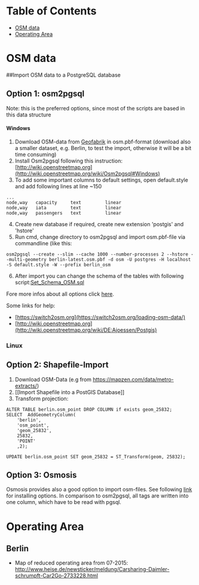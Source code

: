 
# Table of Contents
* [OSM data](#OSM_data)
* [Operating Area](#Operating_Area)


# OSM data <a id="OSM_data"></a>
##Import OSM data to a PostgreSQL database
## Option 1: osm2pgsql
Note: this is the preferred options, since most of the scripts are based in this data structure
#### Windows

1. Download OSM-data from [Geofabrik](http://download.geofabrik.de/europe/germany.html) in osm.pbf-format (download also a smaller dataset, e.g. Berlin, to test the import, otherwise it will be a bit time consuming)
2. Install Osm2pgsql following this instruction: [http://wiki.openstreetmap.org](http://wiki.openstreetmap.org/wiki/Osm2pgsql#Windows)
3. To add some important columns to default settings, open default.style and add following lines at line ~150
```
...
node,way   capacity     text         linear
node,way   iata         text         linear
node,way   passengers   text         linear
```
4. Create new database if required, create new extension 'postgis' and 'hstore'
5. Run cmd, change directory to osm2pgsql and import osm.pbf-file via commandline (like this:

```osm2pgsql --create --slim --cache 1000 --number-processes 2 --hstore --multi-geometry berlin-latest.osm.pbf -d osm -U postgres -H localhost -S default.style -W --prefix berlin_osm```

6. After import you can change the schema of the tables with following script:[Set_Schema_OSM.sql](PostgreSQL/Set_Schema_OSM.sql)

Fore more infos about all options click [here](http://www.volkerschatz.com/net/osm/osm2pgsql-usage.html).

Some links for help:
* [https://switch2osm.org](https://switch2osm.org/loading-osm-data/)
* [http://wiki.openstreetmap.org](http://wiki.openstreetmap.org/wiki/DE:Ajoessen/Postgis)

### Linux

## Option 2: Shapefile-Import

1.  Download OSM-Data (e.g from https://mapzen.com/data/metro-extracts/)
2.  [[Import Shapefile into a PostGIS Database]]
3.  Transform projection:

```
ALTER TABLE berlin.osm_point DROP COLUMN if exists geom_25832;
SELECT  AddGeometryColumn(
	'berlin',
	'osm_point',
	'geom_25832',
	25832,
	'POINT'
	,2);

UPDATE berlin.osm_point SET geom_25832 = ST_Transform(geom, 25832);
```

## Option 3: Osmosis
Osmosis provides also a good option to import osm-files. See following [link](http://wiki.openstreetmap.org/wiki/Osmosis/PostGIS_Setup) for installing options. In comparison to osm2pgsql, all tags are written into one column, which have to be read with pgsql.



# Operating Area <a id="Operating_Area"></a>

## Berlin

* Map of reduced operating area from 07-2015: http://www.heise.de/newsticker/meldung/Carsharing-Daimler-schrumpft-Car2Go-2733228.html


